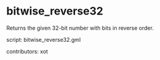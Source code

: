 bitwise_reverse32
=================

Returns the given 32-bit number with bits in reverse order.

script: bitwise_reverse32.gml

contributors: xot
